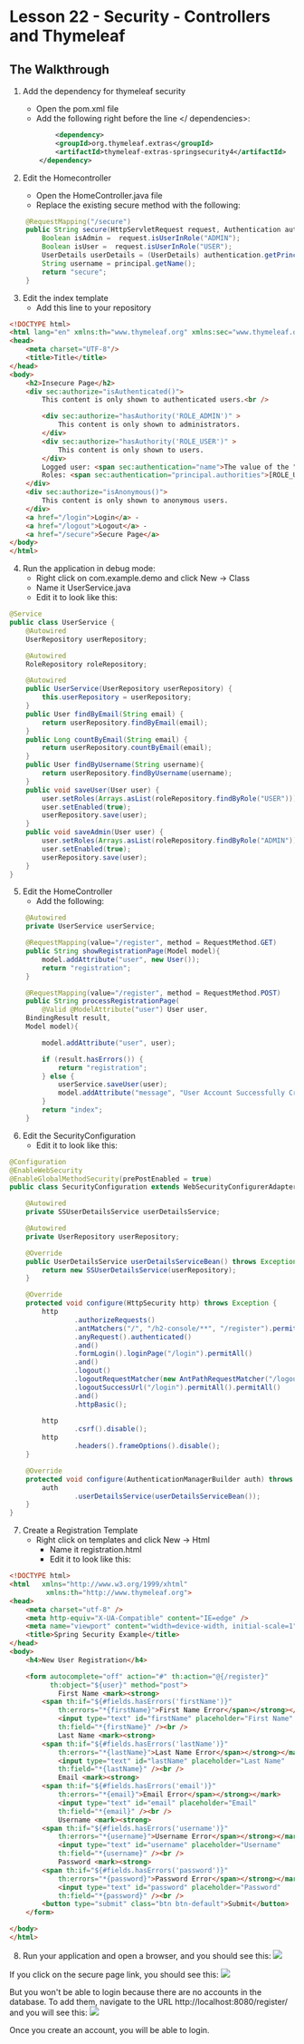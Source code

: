 # Lesson 22 - Security - Controllers and Thymeleaf 
## The Walkthrough 

1. Add the dependency for thymeleaf security
    * Open the pom.xml file
    * Add the following right before the line </ dependencies>:
    
    ```xml
    		<dependency>
			<groupId>org.thymeleaf.extras</groupId>
			<artifactId>thymeleaf-extras-springsecurity4</artifactId>
		</dependency>
    ```

2. Edit the Homecontroller
    * Open the HomeController.java file
    * Replace the existing secure method with the following:
```java
    @RequestMapping("/secure")
    public String secure(HttpServletRequest request, Authentication authentication, Principal principal){
        Boolean isAdmin =  request.isUserInRole("ADMIN");
        Boolean isUser =  request.isUserInRole("USER");
        UserDetails userDetails = (UserDetails) authentication.getPrincipal();
        String username = principal.getName();
        return "secure";
    }
```
    
3. Edit the index template
    * Add this line to your repository
```html
<!DOCTYPE html>
<html lang="en" xmlns:th="www.thymeleaf.org" xmlns:sec="www.thymeleaf.org/extras/spring-security">
<head>
    <meta charset="UTF-8"/>
    <title>Title</title>
</head>
<body>
    <h2>Insecure Page</h2>
    <div sec:authorize="isAuthenticated()">
        This content is only shown to authenticated users.<br />

        <div sec:authorize="hasAuthority('ROLE_ADMIN')" >
            This content is only shown to administrators.
        </div>
        <div sec:authorize="hasAuthority('ROLE_USER')" >
            This content is only shown to users.
        </div>
        Logged user: <span sec:authentication="name">The value of the "name" property of the authentication object should appear here.</span><br />
        Roles: <span sec:authentication="principal.authorities">[ROLE_USER, ROLE_ADMIN]</span><br /><br />
    </div>
    <div sec:authorize="isAnonymous()">
        This content is only shown to anonymous users.
    </div>
    <a href="/login">Login</a> -
    <a href="/logout">Logout</a> -
    <a href="/secure">Secure Page</a>
</body>
</html>
```    
    
4. Run the application in debug mode:
    * Right click on com.example.demo and click New -> Class
    * Name it UserService.java
    * Edit it to look like this:    
```java
@Service
public class UserService {
    @Autowired
    UserRepository userRepository;

    @Autowired
    RoleRepository roleRepository;

    @Autowired
    public UserService(UserRepository userRepository) {
        this.userRepository = userRepository;
    }
    public User findByEmail(String email) {
        return userRepository.findByEmail(email);
    }
    public Long countByEmail(String email) {
        return userRepository.countByEmail(email);
    }
    public User findByUsername(String username){
        return userRepository.findByUsername(username);
    }
    public void saveUser(User user) {
        user.setRoles(Arrays.asList(roleRepository.findByRole("USER")));
        user.setEnabled(true);
        userRepository.save(user);
    }
    public void saveAdmin(User user) {
        user.setRoles(Arrays.asList(roleRepository.findByRole("ADMIN")));
        user.setEnabled(true);
        userRepository.save(user);
    }
}
```

5. Edit the HomeController
    * Add the following:    
```java
    @Autowired
    private UserService userService;

    @RequestMapping(value="/register", method = RequestMethod.GET)
    public String showRegistrationPage(Model model){
        model.addAttribute("user", new User());
        return "registration";
    }

    @RequestMapping(value="/register", method = RequestMethod.POST)
    public String processRegistrationPage(
    	@Valid @ModelAttribute("user") User user, 
	BindingResult result, 
	Model model){

        model.addAttribute("user", user);

        if (result.hasErrors()) {
            return "registration";
        } else {
            userService.saveUser(user);
            model.addAttribute("message", "User Account Successfully Created");
        }
        return "index";
    }
```

6. Edit the SecurityConfiguration
    * Edit it to look like this:  
```java
@Configuration
@EnableWebSecurity
@EnableGlobalMethodSecurity(prePostEnabled = true)
public class SecurityConfiguration extends WebSecurityConfigurerAdapter {

    @Autowired
    private SSUserDetailsService userDetailsService;

    @Autowired
    private UserRepository userRepository;

    @Override
    public UserDetailsService userDetailsServiceBean() throws Exception {
        return new SSUserDetailsService(userRepository);
    }

    @Override
    protected void configure(HttpSecurity http) throws Exception {
        http
                .authorizeRequests()
                .antMatchers("/", "/h2-console/**", "/register").permitAll()
                .anyRequest().authenticated()
                .and()
                .formLogin().loginPage("/login").permitAll()
                .and()
                .logout()
                .logoutRequestMatcher(new AntPathRequestMatcher("/logout"))
                .logoutSuccessUrl("/login").permitAll().permitAll()
                .and()
                .httpBasic();

        http
                .csrf().disable();
        http
                .headers().frameOptions().disable();
    }

    @Override
    protected void configure(AuthenticationManagerBuilder auth) throws Exception {
        auth
                .userDetailsService(userDetailsServiceBean());
    }
}
```

7. Create a Registration Template 
  	* Right click on templates and click New -> Html 
	  * Name it registration.html 
	  * Edit it to look like this: 
```html
<!DOCTYPE html>
<html 	xmlns="http://www.w3.org/1999/xhtml"
         xmlns:th="http://www.thymeleaf.org">
<head>
    <meta charset="utf-8" />
    <meta http-equiv="X-UA-Compatible" content="IE=edge" />
    <meta name="viewport" content="width=device-width, initial-scale=1" />
    <title>Spring Security Example</title>
</head>
<body>
    <h4>New User Registration</h4>

    <form autocomplete="off" action="#" th:action="@{/register}"
          th:object="${user}" method="post">
            First Name <mark><strong>
	    <span th:if="${#fields.hasErrors('firstName')}" 
	    	th:errors="*{firstName}">First Name Error</span></strong></mark>
            <input type="text" id="firstName" placeholder="First Name" 
	    	th:field="*{firstName}" /><br />
            Last Name <mark><strong>
	    <span th:if="${#fields.hasErrors('lastName')}" 
	    	th:errors="*{lastName}">Last Name Error</span></strong></mark>
            <input type="text" id="lastName" placeholder="Last Name" 
	    	th:field="*{lastName}" /><br />
            Email <mark><strong>
	    <span th:if="${#fields.hasErrors('email')}" 
	    	th:errors="*{email}">Email Error</span></strong></mark>
            <input type="text" id="email" placeholder="Email" 
	    	th:field="*{email}" /><br />
            Username <mark><strong>
	    <span th:if="${#fields.hasErrors('username')}" 
	    	th:errors="*{username}">Username Error</span></strong></mark>
            <input type="text" id="username" placeholder="Username" 
	    	th:field="*{username}" /><br />
            Password <mark><strong>
	    <span th:if="${#fields.hasErrors('password')}" 
	    	th:errors="*{password}">Password Error</span></strong></mark>
            <input type="text" id="password" placeholder="Password" 
	    	th:field="*{password}" /><br />
        <button type="submit" class="btn btn-default">Submit</button>
    </form>

</body>
</html>
```

8. Run your application and open a browser, and you should see this:
![](https://github.com/ajhenley/unofficialguides/blob/master/IntroToSpringBoot/img/Lesson21a.png )

If you click on the secure page link, you should see this:
![](https://github.com/ajhenley/unofficialguides/blob/master/IntroToSpringBoot/img/Lesson21b.png )

But you won't be able to login because there are no accounts in the database. To add them, navigate to the URL http://localhost:8080/register/ and you will see this:
![](https://github.com/ajhenley/unofficialguides/blob/master/IntroToSpringBoot/img/Lesson21register.png )

Once you create an account, you will be able to login.

